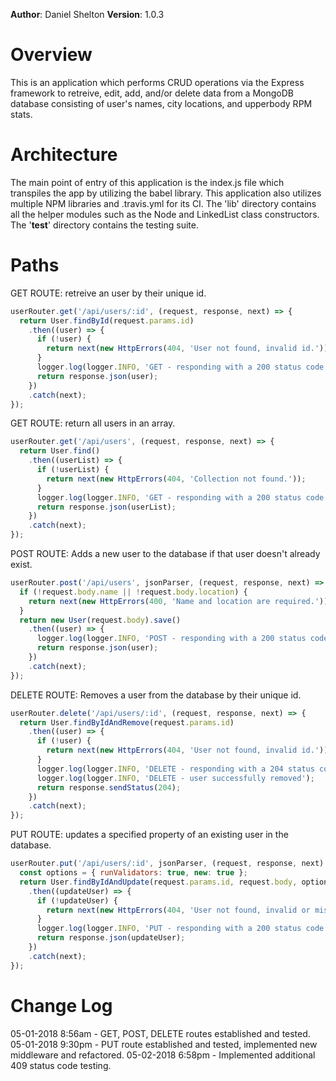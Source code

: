 **Author**: Daniel Shelton
**Version**: 1.0.3

# Overview
This is an application which performs CRUD operations via the Express framework to retreive, edit, add, and/or delete data from a MongoDB database consisting of user's names, city locations, and upperbody RPM stats.

# Architecture
The main point of entry of this application is the index.js file which transpiles the app by utilizing the babel library. This application also utilizes multiple NPM libraries and .travis.yml for its CI. The 'lib' directory contains all the helper modules such as the Node and LinkedList class constructors. The '__test__' directory contains the testing suite.

# Paths
GET ROUTE: retreive an user by their unique id.
```javaScript
userRouter.get('/api/users/:id', (request, response, next) => {
  return User.findById(request.params.id)
    .then((user) => {
      if (!user) {
        return next(new HttpErrors(404, 'User not found, invalid id.'));
      }
      logger.log(logger.INFO, 'GET - responding with a 200 status code');
      return response.json(user);
    })
    .catch(next);
});
```

GET ROUTE: return all users in an array.
```javaScript
userRouter.get('/api/users', (request, response, next) => {
  return User.find()
    .then((userList) => {
      if (!userList) {
        return next(new HttpErrors(404, 'Collection not found.'));
      }
      logger.log(logger.INFO, 'GET - responding with a 200 status code');
      return response.json(userList);
    })
    .catch(next);
});
```

POST ROUTE: Adds a new user to the database if that user doesn't already exist.
```javaScript
userRouter.post('/api/users', jsonParser, (request, response, next) => {
  if (!request.body.name || !request.body.location) {
    return next(new HttpErrors(400, 'Name and location are required.'));
  }
  return new User(request.body).save()
    .then((user) => {
      logger.log(logger.INFO, 'POST - responding with a 200 status code');
      return response.json(user);
    })
    .catch(next);
});
```

DELETE ROUTE: Removes a user from the database by their unique id.
```javaScript
userRouter.delete('/api/users/:id', (request, response, next) => {
  return User.findByIdAndRemove(request.params.id)
    .then((user) => {
      if (!user) {
        return next(new HttpErrors(404, 'User not found, invalid id.'));
      }
      logger.log(logger.INFO, 'DELETE - responding with a 204 status code');
      logger.log(logger.INFO, 'DELETE - user successfully removed');
      return response.sendStatus(204);
    })
    .catch(next);
});
```

PUT ROUTE: updates a specified property of an existing user in the database.
```javaScript
userRouter.put('/api/users/:id', jsonParser, (request, response, next) => {
  const options = { runValidators: true, new: true };
  return User.findByIdAndUpdate(request.params.id, request.body, options)
    .then((updateUser) => {
      if (!updateUser) {
        return next(new HttpErrors(404, 'User not found, invalid or missing id.'));
      }
      logger.log(logger.INFO, 'PUT - responding with a 200 status code.');
      return response.json(updateUser);
    })
    .catch(next);
});
```

# Change Log

05-01-2018 8:56am - GET, POST, DELETE routes established and tested.
05-01-2018 9:30pm - PUT route established and tested, implemented new middleware and refactored.
05-02-2018 6:58pm - Implemented additional 409 status code testing.